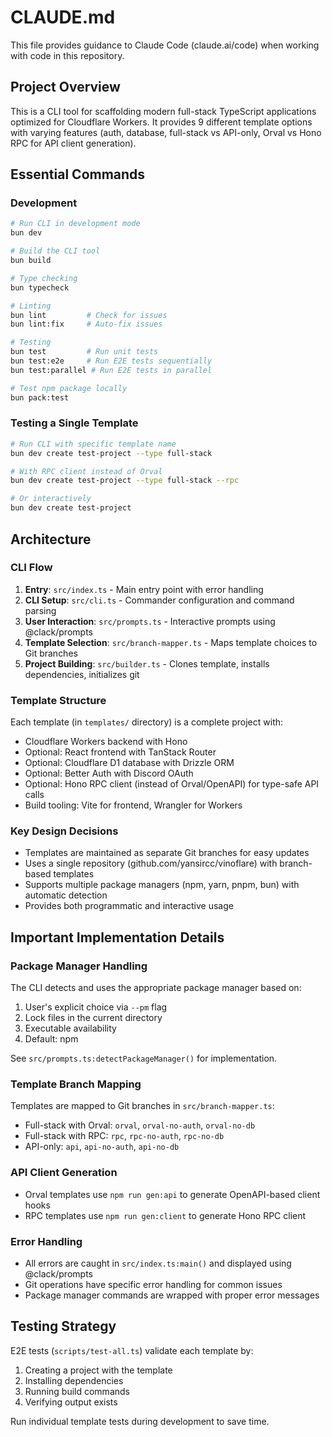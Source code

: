 # CLAUDE.md

This file provides guidance to Claude Code (claude.ai/code) when working with code in this repository.

## Project Overview

This is a CLI tool for scaffolding modern full-stack TypeScript applications optimized for Cloudflare Workers. It provides 9 different template options with varying features (auth, database, full-stack vs API-only, Orval vs Hono RPC for API client generation).

## Essential Commands

### Development
```bash
# Run CLI in development mode
bun dev

# Build the CLI tool
bun build

# Type checking
bun typecheck

# Linting
bun lint         # Check for issues
bun lint:fix     # Auto-fix issues

# Testing
bun test         # Run unit tests
bun test:e2e     # Run E2E tests sequentially
bun test:parallel # Run E2E tests in parallel

# Test npm package locally
bun pack:test
```

### Testing a Single Template
```bash
# Run CLI with specific template name
bun dev create test-project --type full-stack

# With RPC client instead of Orval
bun dev create test-project --type full-stack --rpc

# Or interactively
bun dev create test-project
```

## Architecture

### CLI Flow
1. **Entry**: `src/index.ts` - Main entry point with error handling
2. **CLI Setup**: `src/cli.ts` - Commander configuration and command parsing
3. **User Interaction**: `src/prompts.ts` - Interactive prompts using @clack/prompts
4. **Template Selection**: `src/branch-mapper.ts` - Maps template choices to Git branches
5. **Project Building**: `src/builder.ts` - Clones template, installs dependencies, initializes git

### Template Structure
Each template (in `templates/` directory) is a complete project with:
- Cloudflare Workers backend with Hono
- Optional: React frontend with TanStack Router
- Optional: Cloudflare D1 database with Drizzle ORM
- Optional: Better Auth with Discord OAuth
- Optional: Hono RPC client (instead of Orval/OpenAPI) for type-safe API calls
- Build tooling: Vite for frontend, Wrangler for Workers

### Key Design Decisions
- Templates are maintained as separate Git branches for easy updates
- Uses a single repository (github.com/yansircc/vinoflare) with branch-based templates
- Supports multiple package managers (npm, yarn, pnpm, bun) with automatic detection
- Provides both programmatic and interactive usage

## Important Implementation Details

### Package Manager Handling
The CLI detects and uses the appropriate package manager based on:
1. User's explicit choice via `--pm` flag
2. Lock files in the current directory
3. Executable availability
4. Default: npm

See `src/prompts.ts:detectPackageManager()` for implementation.

### Template Branch Mapping
Templates are mapped to Git branches in `src/branch-mapper.ts`:
- Full-stack with Orval: `orval`, `orval-no-auth`, `orval-no-db`
- Full-stack with RPC: `rpc`, `rpc-no-auth`, `rpc-no-db`
- API-only: `api`, `api-no-auth`, `api-no-db`

### API Client Generation
- Orval templates use `npm run gen:api` to generate OpenAPI-based client hooks
- RPC templates use `npm run gen:client` to generate Hono RPC client

### Error Handling
- All errors are caught in `src/index.ts:main()` and displayed using @clack/prompts
- Git operations have specific error handling for common issues
- Package manager commands are wrapped with proper error messages

## Testing Strategy

E2E tests (`scripts/test-all.ts`) validate each template by:
1. Creating a project with the template
2. Installing dependencies
3. Running build commands
4. Verifying output exists

Run individual template tests during development to save time.